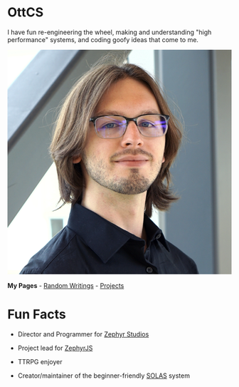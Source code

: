 # OttCS
I have fun re-engineering the wheel, making and understanding "high performance" systems, and coding goofy ideas that come to me.

![headshot](headshot.png)

**My Pages** - [Random Writings](blog/README.md) - [Projects](projects/README.md)

# Fun Facts

* Director and Programmer for [Zephyr Studios](https://zephyrstudios.pages.dev/)
- Project lead for [ZephyrJS](https://github.com/ZephyrStudio/ZephyrJS/)
 
* TTRPG enjoyer
- Creator/maintainer of the beginner-friendly [SOLAS](https://github.com/OttCS/SOLAS) system
